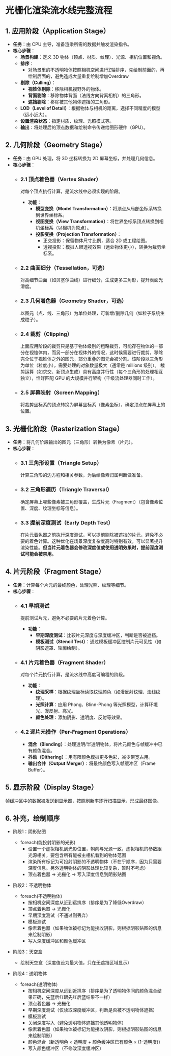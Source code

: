 # 光栅化渲染流水线完整流程

## 1. 应用阶段（Application Stage）
- **任务**：由 CPU 主导，准备渲染所需的数据并触发渲染指令。
- **核心步骤**：
  - **场景构建**：定义 3D 物体（顶点、材质、纹理）、光源、相机位置和视角。
  - **排序**：
    - 对场景里的不透明物体按照相机空间进行Z轴排序，先绘制前面的，再绘制后面的，避免造成大量重复绘制增加Overdraw
  - **剔除（Culling）**：
    - **视锥体剔除**：移除相机视野外的物体。
    - **背面剔除**：移除物体背面（法线方向背离相机）的三角形。
    - **遮挡剔除**：移除被其他物体遮挡的三角形。
  - **LOD（Level of Detail）**：根据物体与相机的距离，选择不同精度的模型（远小近大）。
  - **设置渲染状态**：指定材质、纹理、光照模式等。
  - **输出**：将处理后的顶点数据和绘制命令传递给图形硬件（GPU）。

## 2. 几何阶段（Geometry Stage）
- **任务**：由 GPU 处理，将 3D 坐标转换为 2D 屏幕坐标，并处理几何信息。
- **核心步骤**：
  - ### 2.1 顶点着色器（Vertex Shader）
    对每个顶点执行计算，是流水线中必须实现的阶段。
    - **功能**：
      - **模型变换（Model Transformation）**：将顶点从局部坐标系转换到世界坐标系。
      - **视图变换（View Transformation）**：将世界坐标系顶点转换到相机坐标系（以相机为原点）。
      - **投影变换（Projection Transformation）**：
        - 正交投影：保留物体尺寸比例，适合 2D 或工程绘图。
        - 透视投影：模拟人眼透视效果（远处物体更小），转换为裁剪坐标系。
  
  - ### 2.2 曲面细分（Tessellation，可选）
    对高细节曲面（如贝塞尔曲线）进行细分，生成更多三角形，提升表面光滑度。
  
  - ### 2.3 几何着色器（Geometry Shader，可选）
    以图元（点、线、三角形）为单位处理，可新增/删除几何（如粒子系统生成粒子）。
  
  - ### 2.4 裁剪（Clipping）
    上面应用阶段的裁剪只是基于物体级别的粗略裁剪，可能存在物体的一部分在视锥体内，而另一部分在视体外的情况，这时候需要进行裁剪，移除完全位于视锥体之外的图元，部分重叠的图元会被分割。该阶段以三角形为单位（粒度小），需要处理的对象数量极大（通常是 millions 级别）。
    裁剪运算（如求交、新顶点生成）具有高度并行性（每个三角形的处理相互独立），恰好匹配 GPU 的大规模并行架构（千级流处理器同时工作）。
  
  - ### 2.5 屏幕映射（Screen Mapping）
    将裁剪坐标系的顶点转换为屏幕坐标系（像素坐标），确定顶点在屏幕上的位置。

## 3. 光栅化阶段（Rasterization Stage）
- **任务**：将几何阶段输出的图元（三角形）转换为像素（片元）。
- **核心步骤**：
  - ### 3.1 三角形设置（Triangle Setup）
    计算三角形的边方程和相关参数，为后续像素归属判断做准备。
  
  - ### 3.2 三角形遍历（Triangle Traversal）
    确定屏幕上哪些像素被三角形覆盖，生成片元（Fragment）（包含像素位置、深度、纹理坐标等信息）。
  
  - ### 3.3 提前深度测试（Early Depth Test）
    在片元着色器之前执行深度测试，可以提前剔除被遮挡的片元，避免不必要的着色计算。这种优化在场景深度复杂度高时特别有效，可以显著提升渲染性能。**但当片元着色器会修改深度值或使用透明效果时，提前深度测试可能会被禁用。**

## 4. 片元阶段（Fragment Stage）
- **任务**：计算每个片元的最终颜色，处理光照、纹理等细节。
- **核心步骤**：
  - ### 4.1 早期测试
    提前测试片元，避免不必要的片元着色计算。
    - **功能**：
      - **早期深度测试**：比较片元深度与深度缓冲区，判断是否被遮挡。
      - **模板测试（Stencil Test）**：通过模板缓冲区控制片元可见性（如阴影遮罩、轮廓绘制）。

  - ### 4.1 片元着色器（Fragment Shader）
    对每个片元执行计算，是流水线中高度可编程的阶段。
    - **功能**：
      - **纹理采样**：根据纹理坐标读取纹理颜色（如漫反射纹理、法线纹理）。
      - **光照计算**：应用 Phong、Blinn-Phong 等光照模型，计算环境光、漫反射、高光。
      - **颜色处理**：添加阴影、透明度、反射等效果。
  
  - ### 4.2 逐片元操作（Per-Fragment Operations）
    - **混合（Blending）**：处理透明/半透明物体，将片元颜色与帧缓冲中已有颜色混合。
    - **抖动（Dithering）**：用有限颜色模拟更多色彩，减少带宽占用。
    - **输出合并（Output Merger）**：将最终颜色写入帧缓冲区（Frame Buffer）。

## 5. 显示阶段（Display Stage）
帧缓冲区中的数据被发送到显示器，按照刷新率逐行扫描显示，形成最终图像。

## 6. 补充，绘制顺序
- 阶段1：阴影贴图
  - foreach(能投射阴影的光影)
      - 设置一个虚拟相机到光影位置，朝向与光源一致，虚拟相机的参数跟光源相关，要包含所有能被主相机看到的物体范围
      - 渲染所有标记为可投射阴影的不透明物体（不在乎顺序，因为只需要深度信息。另外透明物体的阴影处理比较复杂，暂时不考虑）
      - 顶点着色器 -> 光栅化 -> 写入深度信息到阴影贴图

- 阶段2：不透明物体
  - foreach(不透明物体)
      - 按相机空间深度从近到远排序（排序是为了降低Overdraw）
      - 顶点着色器 -> 光栅化
      - 早期深度测试（不通过则丢弃）
      - 模板测试
      - 像素着色器（如果物体被标记为能接收阴影，则根据阴影贴图的信息来绘制阴影）
      - 写入深度缓冲区和颜色缓冲区

- 阶段3：天空盒
    - 绘制天空盒（深度值设为最大值，只在无遮挡区域显示）

- 阶段4：透明物体
    - foreach(透明物体)
        - 按相机空间深度从远到近排序（排序是为了透明物体间的颜色混合结果正确，先蓝后红跟先红后蓝结果不一样）
        - 顶点着色器 -> 光栅化
        - 早期深度测试（仅读取深度缓冲区，判断是否被不透明物体遮挡）
        - 模板测试
        - 关闭深度写入（避免透明物体遮挡其他透明物体）
        - 像素着色器（如果物体被标记为能接收阴影，则根据阴影贴图的信息来绘制阴影）
        - 颜色混合（新透明色 × 透明度 + 颜色缓冲区已有颜色 × (1-透明度)）
        - 写入颜色缓冲区（不修改深度缓冲区）
